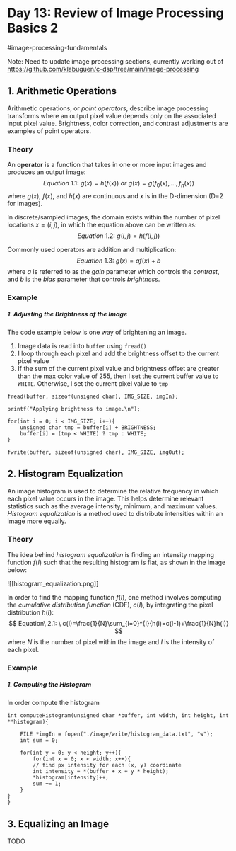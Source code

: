 # Day 13: Review of Image Processing Basics 2
#image-processing-fundamentals 

Note: Need to update image processing sections, currently working out of
https://github.com/klabuguen/c-dsp/tree/main/image-processing 
## 1. Arithmetic Operations
Arithmetic operations, or *point operators*, describe image processing transforms where an output pixel value depends only on the associated input pixel value. Brightness, color correction, and contrast adjustments are examples of point operators. 

### Theory
An **operator** is a function that takes in one or more input images and produces an output image:
$$
Equation\ 1.1: \ g(x)=h(f(x)) \ or \ g(x)=g(f_0(x),...,f_n(x))
$$
where $g(x)$, $f(x)$, and $h(x)$ are continuous and $x$ is in the D-dimension (D=2 for images). 

In discrete/sampled images, the domain exists within the number of pixel locations $x = (i,j)$, in which the equation above can be written as:
$$
Equation\ 1.2: \ g(i,j)=h(f(i,j))
$$

Commonly used operators are addition and multiplication:
$$
Equation\ 1.3: \ g(x) = af(x)+ b
$$
where $a$ is referred to as the *gain* parameter which controls the *contrast*, and $b$ is the *bias* parameter that controls *brightness*. 

### Example
##### 1. Adjusting the Brightness of the Image
The code example below is one way of brightening an image.
1. Image data is read into `buffer` using `fread()`
2. I loop through each pixel and add the brightness offset to the current pixel value
3. If the sum of the current pixel value and brightness offset are greater than the max color value of 255, then I set the current buffer value to `WHITE`. Otherwise, I set the current pixel value to `tmp`

```
fread(buffer, sizeof(unsigned char), IMG_SIZE, imgIn);

printf("Applying brightness to image.\n");

for(int i = 0; i < IMG_SIZE; i++){
	unsigned char tmp = buffer[i] + BRIGHTNESS;
	buffer[i] = (tmp < WHITE) ? tmp : WHITE;
}

fwrite(buffer, sizeof(unsigned char), IMG_SIZE, imgOut);
```

## 2. Histogram Equalization
An image histogram is used to determine the relative frequency in which each pixel value occurs in the image. This helps determine relevant statistics such as the average intensity, minimum, and maximum values. *Histogram equalization* is a method used to distribute intensities within an image more equally. 
### Theory
The idea behind *histogram equalization* is finding an intensity mapping function $f(I)$ such that the resulting histogram is flat, as shown in the image below:

![[histogram_equalization.png]]

In order to find the mapping function $f(I)$, one method involves computing the *cumulative distribution function* (CDF), $c(I)$, by integrating the pixel distribution $h(I)$:
$$
Equation\ 2.1: \ c(I)=\frac{1}{N}\sum_{i=0}^{I}{h(i)=c(I-1)+\frac{1}{N}h(I)}
$$
where $N$ is the number of pixel within the image and $I$ is the intensity of each pixel. 

### Example
##### 1. Computing the Histogram
In order compute the histogram
```
int computeHistogram(unsigned char *buffer, int width, int height, int **histogram){

	FILE *imgIn = fopen("./image/write/histogram_data.txt", "w");
	int sum = 0;
	
	for(int y = 0; y < height; y++){
		for(int x = 0; x < width; x++){
		// find px intensity for each (x, y) coordinate
		int intensity = *(buffer + x + y * height);
		*histogram[intensity]++;
		sum += 1;
	}
}
}
```

## 3. Equalizing an Image
TODO